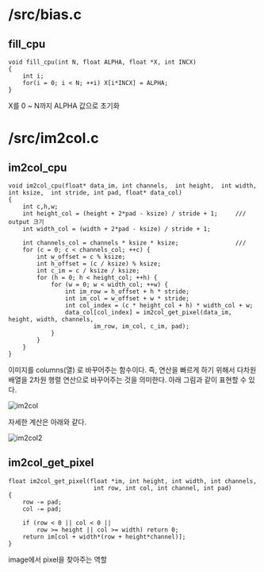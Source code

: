 # /src/bias.c

## fill_cpu

```
void fill_cpu(int N, float ALPHA, float *X, int INCX)
{
    int i;
    for(i = 0; i < N; ++i) X[i*INCX] = ALPHA;
}
```

X를 0 ~ N까지 ALPHA 값으로 초기화


# /src/im2col.c

## im2col_cpu

```
void im2col_cpu(float* data_im, int channels,  int height,  int width, int ksize,  int stride, int pad, float* data_col)
{
    int c,h,w;
    int height_col = (height + 2*pad - ksize) / stride + 1;     /// output 크기
    int width_col = (width + 2*pad - ksize) / stride + 1;

    int channels_col = channels * ksize * ksize;                ///
    for (c = 0; c < channels_col; ++c) {
        int w_offset = c % ksize;
        int h_offset = (c / ksize) % ksize;
        int c_im = c / ksize / ksize;
        for (h = 0; h < height_col; ++h) {
            for (w = 0; w < width_col; ++w) {
                int im_row = h_offset + h * stride;
                int im_col = w_offset + w * stride;
                int col_index = (c * height_col + h) * width_col + w;
                data_col[col_index] = im2col_get_pixel(data_im, height, width, channels,
                        im_row, im_col, c_im, pad);
            }
        }
    }
}

```

이미지를 columns(열) 로 바꾸어주는 함수이다. 즉, 연산을 빠르게 하기 위해서 다차원 배열을 2차원 행렬 연산으로 바꾸어주는 것을 의미한다. 아래 그림과 같이 표현할 수 있다.



![im2col](https://github.com/jjeamin/jjeamin.github.io/raw/master/_posts/post_img/darknet/im2col.PNG)



자세한 계산은 아래와 같다.



![im2col2](https://github.com/jjeamin/jjeamin.github.io/raw/master/_posts/post_img/darknet/im2col2.PNG)



## im2col_get_pixel

```
float im2col_get_pixel(float *im, int height, int width, int channels,
                        int row, int col, int channel, int pad)
{
    row -= pad;
    col -= pad;

    if (row < 0 || col < 0 ||
        row >= height || col >= width) return 0;
    return im[col + width*(row + height*channel)];
}
```

image에서 pixel을 찾아주는 역할
